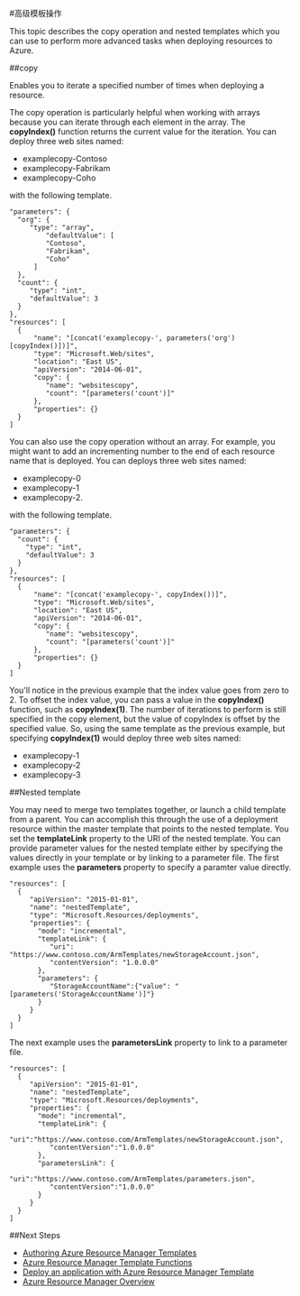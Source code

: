 <properties
   pageTitle="Azure Resource Manager Advanced Template Operations"
   description="Describes how to use nested templates and the copy operation in an Azure Resource Manager template when deploying apps to Azure."
   services="na"
   documentationCenter="na"
   authors="tfitzmac"
   manager="wpickett"
   editor=""/>

<tags
   ms.service="na"
   ms.devlang="na"
   ms.topic="article"
   ms.tgt_pltfrm="AzurePortal"
   ms.workload="na"
   ms.date="06/29/2015"
   ms.author="tomfitz"/>

#高级模板操作

This topic describes the copy operation and nested templates which you can use to perform more advanced tasks when deploying resources to Azure.

##copy

Enables you to iterate a specified number of times when deploying a resource.

The copy operation is particularly helpful when working with arrays because you can iterate through each element in the array.
The **copyIndex()** function returns the current value for the iteration.
You can deploy three web sites named:

*   examplecopy-Contoso
*   examplecopy-Fabrikam
*   examplecopy-Coho

with the following template.

    "parameters": { 
      "org": { 
         "type": "array", 
             "defaultValue": [ 
             "Contoso", 
             "Fabrikam", 
             "Coho" 
          ] 
      },
      "count": { 
         "type": "int", 
         "defaultValue": 3 
      } 
    }, 
    "resources": [ 
      { 
          "name": "[concat('examplecopy-', parameters('org')[copyIndex()])]", 
          "type": "Microsoft.Web/sites", 
          "location": "East US", 
          "apiVersion": "2014-06-01",
          "copy": { 
             "name": "websitescopy", 
             "count": "[parameters('count')]" 
          }, 
          "properties": {} 
      } 
    ]

You can also use the copy operation without an array.
For example, you might want to add an incrementing number to the end of each resource name that is deployed.
You can deploys three web sites named:

*   examplecopy-0
*   examplecopy-1
*   examplecopy-2.

with the following template.

    "parameters": { 
      "count": { 
        "type": "int", 
        "defaultValue": 3 
      } 
    }, 
    "resources": [ 
      { 
          "name": "[concat('examplecopy-', copyIndex())]", 
          "type": "Microsoft.Web/sites", 
          "location": "East US", 
          "apiVersion": "2014-06-01",
          "copy": { 
             "name": "websitescopy", 
             "count": "[parameters('count')]" 
          }, 
          "properties": {} 
      } 
    ]

You'll notice in the previous example that the index value goes from zero to 2.
To offset the index value, you can pass a value in the **copyIndex()** function, such as **copyIndex(1)**.
The number of iterations to perform is still specified in the copy element, but the value of copyIndex is offset by the specified value.
So, using the same template as the previous example, but specifying **copyIndex(1)** would deploy three web sites named:

*   examplecopy-1
*   examplecopy-2
*   examplecopy-3

##Nested template

You may need to merge two templates together, or launch a child template from a parent.
You can accomplish this through the use of a deployment resource within the master template that points to the nested template.
You set the **templateLink** property to the URI of the nested template.
You can provide parameter values for the nested template either by specifying the values directly in your template or by linking to a parameter file.
The first example uses the **parameters** property to specify a paramter value directly.

    "resources": [ 
      { 
         "apiVersion": "2015-01-01", 
         "name": "nestedTemplate", 
         "type": "Microsoft.Resources/deployments", 
         "properties": { 
           "mode": "incremental", 
           "templateLink": {
              "uri": "https://www.contoso.com/ArmTemplates/newStorageAccount.json",
              "contentVersion": "1.0.0.0"
           }, 
           "parameters": { 
              "StorageAccountName":{"value": "[parameters('StorageAccountName')]"} 
           } 
         } 
      } 
    ] 

The next example uses the **parametersLink** property to link to a parameter file.

    "resources": [ 
      { 
         "apiVersion": "2015-01-01", 
         "name": "nestedTemplate", 
         "type": "Microsoft.Resources/deployments", 
         "properties": { 
           "mode": "incremental", 
           "templateLink": {
              "uri":"https://www.contoso.com/ArmTemplates/newStorageAccount.json",
              "contentVersion":"1.0.0.0"
           }, 
           "parametersLink": { 
              "uri":"https://www.contoso.com/ArmTemplates/parameters.json",
              "contentVersion":"1.0.0.0"
           } 
         } 
      } 
    ] 

##Next Steps

*   [Authoring Azure Resource Manager Templates](./resource-group-authoring-templates.md)
*   [Azure Resource Manager Template Functions](./resource-group-template-functions.md)
*   [Deploy an application with Azure Resource Manager Template](azure-portal/resource-group-template-deploy.md)
*   [Azure Resource Manager Overview](./resource-group-overview.md)


